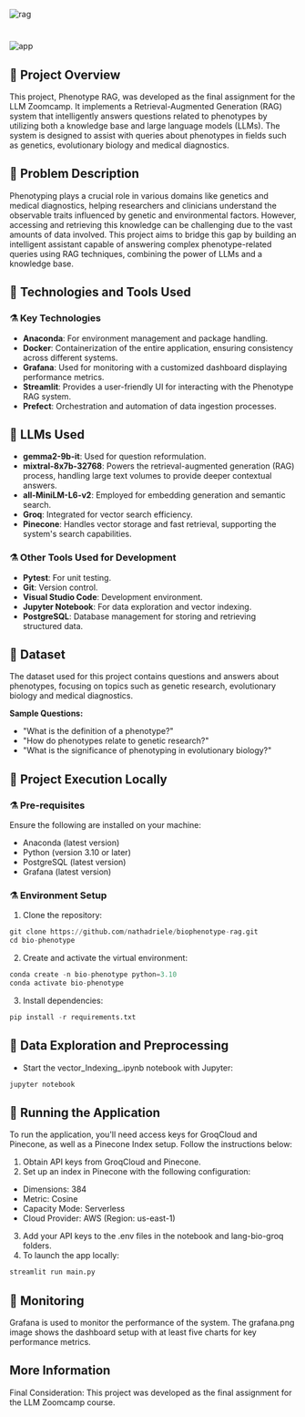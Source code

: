 
![rag](https://github.com/user-attachments/assets/530d822a-f48b-487c-b97a-9845462fcd08)
#
![app](https://github.com/user-attachments/assets/38ac1d64-2eaf-436a-8c9d-e7c3eec72fae)

## 🧬 Project Overview 
This project, Phenotype RAG, was developed as the final assignment for the LLM Zoomcamp. It implements a Retrieval-Augmented Generation (RAG) system that intelligently answers questions related to phenotypes by utilizing both a knowledge base and large language models (LLMs). The system is designed to assist with queries about phenotypes in fields such as genetics, evolutionary biology and medical diagnostics. 

## 🧬 Problem Description
Phenotyping plays a crucial role in various domains like genetics and medical diagnostics, helping researchers and clinicians understand the observable traits influenced by genetic and environmental factors. However, accessing and retrieving this knowledge can be challenging due to the vast amounts of data involved. This project aims to bridge this gap by building an intelligent assistant capable of answering complex phenotype-related queries using RAG techniques, combining the power of LLMs and a knowledge base.

## 🧬 Technologies and Tools Used
### ⚗️ Key Technologies

- **Anaconda**: For environment management and package handling.
- **Docker**: Containerization of the entire application, ensuring consistency across different systems.
- **Grafana**: Used for monitoring with a customized dashboard displaying performance metrics.
- **Streamlit**: Provides a user-friendly UI for interacting with the Phenotype RAG system.
- **Prefect**: Orchestration and automation of data ingestion processes.

## 🧬 LLMs Used

- **gemma2-9b-it**: Used for question reformulation.
- **mixtral-8x7b-32768**: Powers the retrieval-augmented generation (RAG) process, handling large text volumes to provide deeper contextual answers.
- **all-MiniLM-L6-v2**: Employed for embedding generation and semantic search.
- **Groq**: Integrated for vector search efficiency.
- **Pinecone**: Handles vector storage and fast retrieval, supporting the system's search capabilities.

### ⚗️ Other Tools Used for Development

- **Pytest**: For unit testing.
- **Git**: Version control.
- **Visual Studio Code**: Development environment.
- **Jupyter Notebook**: For data exploration and vector indexing.
- **PostgreSQL**: Database management for storing and retrieving structured data.

## 🧬 Dataset
The dataset used for this project contains questions and answers about phenotypes, focusing on topics such as genetic research, evolutionary biology and medical diagnostics.

**Sample Questions:**

- "What is the definition of a phenotype?"
- "How do phenotypes relate to genetic research?"
- "What is the significance of phenotyping in evolutionary biology?"

## 🧬 Project Execution Locally
### ⚗️ Pre-requisites
Ensure the following are installed on your machine:

- Anaconda (latest version)
- Python (version 3.10 or later)
- PostgreSQL (latest version)
- Grafana (latest version)

### ⚗️ Environment Setup
1. Clone the repository:
   
```py
git clone https://github.com/nathadriele/biophenotype-rag.git
cd bio-phenotype
```

2. Create and activate the virtual environment:
   
```py
conda create -n bio-phenotype python=3.10
conda activate bio-phenotype
```

3. Install dependencies:
   
```py
pip install -r requirements.txt
```

## 🧬 Data Exploration and Preprocessing
- Start the vector_Indexing_.ipynb notebook with Jupyter:
  
```py
jupyter notebook
```

## 🧬 Running the Application
To run the application, you'll need access keys for GroqCloud and Pinecone, as well as a Pinecone Index setup. Follow the instructions below:

1. Obtain API keys from GroqCloud and Pinecone.
2. Set up an index in Pinecone with the following configuration:

- Dimensions: 384
- Metric: Cosine
- Capacity Mode: Serverless
- Cloud Provider: AWS (Region: us-east-1)
3. Add your API keys to the .env files in the notebook and lang-bio-groq folders.
4. To launch the app locally:
  
```py
streamlit run main.py
```

## 🧬 Monitoring
Grafana is used to monitor the performance of the system. The grafana.png image shows the dashboard setup with at least five charts for key performance metrics.

## More Information
Final Consideration: This project was developed as the final assignment for the LLM Zoomcamp course.



